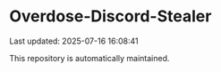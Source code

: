 # Overdose-Discord-Stealer

Last updated: 2025-07-16 16:08:41

This repository is automatically maintained.

